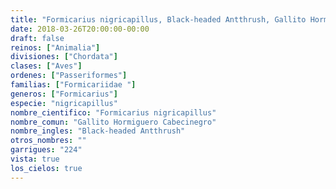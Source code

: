```yaml
---
title: "Formicarius nigricapillus, Black-headed Antthrush, Gallito Hormiguero Cabecinegro"
date: 2018-03-26T20:00:00-00:00
draft: false
reinos: ["Animalia"]
divisiones: ["Chordata"]
clases: ["Aves"]
ordenes: ["Passeriformes"]
familias: ["Formicariidae "]
generos: ["Formicarius"]
especie: "nigricapillus"
nombre_cientifico: "Formicarius nigricapillus"
nombre_comun: "Gallito Hormiguero Cabecinegro"
nombre_ingles: "Black-headed Antthrush"
otros_nombres: ""
garrigues: "224"
vista: true
los_cielos: true
---
```

